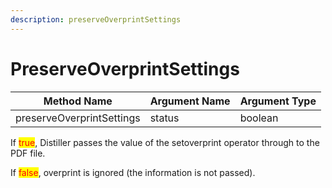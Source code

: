 ```yaml
---
description: preserveOverprintSettings
---
```


# PreserveOverprintSettings

| Method Name               | Argument Name | Argument Type |
| ------------------------- | ------------- | ------------- |
| preserveOverprintSettings | status        | boolean       |

If <mark style="color:red;">true</mark>, Distiller passes the value of the setoverprint operator through to the PDF file.

If <mark style="color:red;">false</mark>, overprint is ignored (the information is not passed).



